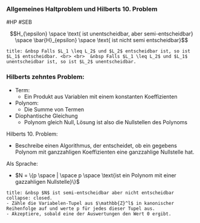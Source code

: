 ### Allgemeines Haltproblem und Hilberts 10. Problem
#HP #SEB 

$$H_{\epsilon} \space \text{ ist unentscheidbar, aber semi-entscheidbar} \space \bar{H}_{epsilon} \space \text{ ist nicht semi entscheidbar}$$

```ad-abstract
title: &nbsp Falls $L_1 \leq L_2$ und $L_2$ entscheidbar ist, so ist $L_1$ entscheidbar. <br> <br>  &nbsp Falls $L_1 \leq L_2$ und $L_1$ unentscheidbar ist, so ist $L_2$ unentscheidbar.
```

### Hilberts zehntes Problem:

- Term:
	-  Ein Produkt aus Variablen mit einem konstanten Koeffizienten
- Polynom:
	- Die Summe von Termen
- Diophantische Gleichung
	- Polynom gleich Null, Lösung ist also die Nullstellen des Polynoms

Hilberts 10. Problem:
- Beschreibe einen Algorithmus, der entscheidet, ob ein gegebens Polynom mit ganzzahligen Koeffizienten eine ganzzahlige Nullstelle hat.

Als Sprache:
- $N = \{p \space | \space p \space \text{ist ein Polynom mit einer gazzahligen Nullstelle}\}$

```ad-abstract
title: &nbsp $N$ ist semi-entscheidbar aber nicht entscheidbar
collapse: closed.
- Zähle die Variabelen-Tupel aus $\mathbb{Z}^l$ in kanonischer Reihenfolge auf und werte p für jedes dieser Tupel aus.
- Akzeptiere, sobald eine der Auswertungen den Wert 0 ergibt.
```
